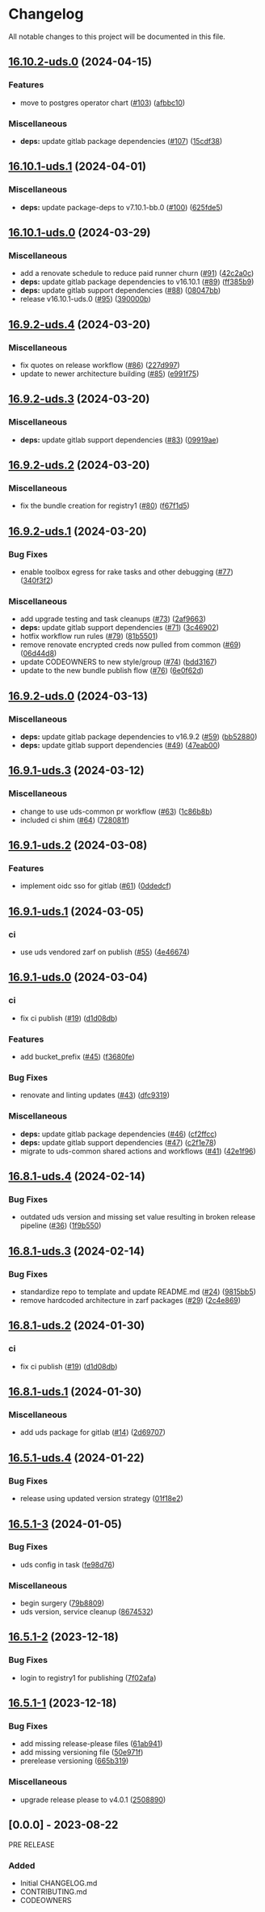 # Changelog

All notable changes to this project will be documented in this file.

## [16.10.2-uds.0](https://github.com/defenseunicorns/uds-package-gitlab/compare/v16.10.1-uds.1...v16.10.2-uds.0) (2024-04-15)


### Features

* move to postgres operator chart ([#103](https://github.com/defenseunicorns/uds-package-gitlab/issues/103)) ([afbbc10](https://github.com/defenseunicorns/uds-package-gitlab/commit/afbbc1020cbb06fb41b72289acdbc4b597e7c31d))


### Miscellaneous

* **deps:** update gitlab package dependencies ([#107](https://github.com/defenseunicorns/uds-package-gitlab/issues/107)) ([15cdf38](https://github.com/defenseunicorns/uds-package-gitlab/commit/15cdf387f818e47ef44a751708a7fbffd20ec4e7))

## [16.10.1-uds.1](https://github.com/defenseunicorns/uds-package-gitlab/compare/v16.10.1-uds.0...v16.10.1-uds.1) (2024-04-01)


### Miscellaneous

* **deps:** update package-deps to v7.10.1-bb.0 ([#100](https://github.com/defenseunicorns/uds-package-gitlab/issues/100)) ([625fde5](https://github.com/defenseunicorns/uds-package-gitlab/commit/625fde509d048fe0ea22939f0b2151caf385cd94))

## [16.10.1-uds.0](https://github.com/defenseunicorns/uds-package-gitlab/compare/v16.9.2-uds.4...v16.10.1-uds.0) (2024-03-29)


### Miscellaneous

* add a renovate schedule to reduce paid runner churn ([#91](https://github.com/defenseunicorns/uds-package-gitlab/issues/91)) ([42c2a0c](https://github.com/defenseunicorns/uds-package-gitlab/commit/42c2a0c2178816a6d908147126fb712d8136d978))
* **deps:** update gitlab package dependencies to v16.10.1 ([#89](https://github.com/defenseunicorns/uds-package-gitlab/issues/89)) ([ff385b9](https://github.com/defenseunicorns/uds-package-gitlab/commit/ff385b94641db0767a27d94cc9d025f7edef301a))
* **deps:** update gitlab support dependencies ([#88](https://github.com/defenseunicorns/uds-package-gitlab/issues/88)) ([08047bb](https://github.com/defenseunicorns/uds-package-gitlab/commit/08047bb494f68fa890c709db45b02f317013db44))
* release v16.10.1-uds.0 ([#95](https://github.com/defenseunicorns/uds-package-gitlab/issues/95)) ([390000b](https://github.com/defenseunicorns/uds-package-gitlab/commit/390000bc5a8ae8361d627255bdc5b46598fe0baa))

## [16.9.2-uds.4](https://github.com/defenseunicorns/uds-package-gitlab/compare/v16.9.2-uds.3...v16.9.2-uds.4) (2024-03-20)


### Miscellaneous

* fix quotes on release workflow ([#86](https://github.com/defenseunicorns/uds-package-gitlab/issues/86)) ([227d997](https://github.com/defenseunicorns/uds-package-gitlab/commit/227d9979007b13d52e5b358c3e68c483563816e0))
* update to newer architecture building ([#85](https://github.com/defenseunicorns/uds-package-gitlab/issues/85)) ([e991f75](https://github.com/defenseunicorns/uds-package-gitlab/commit/e991f757d7608ea9d95112b87cb86c37b9ff1bf9))

## [16.9.2-uds.3](https://github.com/defenseunicorns/uds-package-gitlab/compare/v16.9.2-uds.2...v16.9.2-uds.3) (2024-03-20)


### Miscellaneous

* **deps:** update gitlab support dependencies ([#83](https://github.com/defenseunicorns/uds-package-gitlab/issues/83)) ([09919ae](https://github.com/defenseunicorns/uds-package-gitlab/commit/09919ae9530306b3ac6d525518195ff90a86d16d))

## [16.9.2-uds.2](https://github.com/defenseunicorns/uds-package-gitlab/compare/v16.9.2-uds.1...v16.9.2-uds.2) (2024-03-20)


### Miscellaneous

* fix the bundle creation for registry1 ([#80](https://github.com/defenseunicorns/uds-package-gitlab/issues/80)) ([f67f1d5](https://github.com/defenseunicorns/uds-package-gitlab/commit/f67f1d514e4eae876e0835ddba15a59a0ce28be7))

## [16.9.2-uds.1](https://github.com/defenseunicorns/uds-package-gitlab/compare/v16.9.2-uds.0...v16.9.2-uds.1) (2024-03-20)


### Bug Fixes

* enable toolbox egress for rake tasks and other debugging ([#77](https://github.com/defenseunicorns/uds-package-gitlab/issues/77)) ([340f3f2](https://github.com/defenseunicorns/uds-package-gitlab/commit/340f3f2619d0e3b137a662cf18f23365a5e79096))


### Miscellaneous

* add upgrade testing and task cleanups ([#73](https://github.com/defenseunicorns/uds-package-gitlab/issues/73)) ([2af9663](https://github.com/defenseunicorns/uds-package-gitlab/commit/2af966305b47105fd2dbc3e9cf387a275b79d70b))
* **deps:** update gitlab support dependencies ([#71](https://github.com/defenseunicorns/uds-package-gitlab/issues/71)) ([3c46902](https://github.com/defenseunicorns/uds-package-gitlab/commit/3c469028708ef1e53866c08d1b2cd30463714bfb))
* hotfix workflow run rules ([#79](https://github.com/defenseunicorns/uds-package-gitlab/issues/79)) ([81b5501](https://github.com/defenseunicorns/uds-package-gitlab/commit/81b5501f72dcd3a9854fb8f6f3423ac28bd0e047))
* remove renovate encrypted creds now pulled from common ([#69](https://github.com/defenseunicorns/uds-package-gitlab/issues/69)) ([06d44d8](https://github.com/defenseunicorns/uds-package-gitlab/commit/06d44d8b2add8ec3a481129b9948f4fe2fff8818))
* update CODEOWNERS to new style/group ([#74](https://github.com/defenseunicorns/uds-package-gitlab/issues/74)) ([bdd3167](https://github.com/defenseunicorns/uds-package-gitlab/commit/bdd3167d330767b560ed285def15d0bc45ba8825))
* update to the new bundle publish flow ([#76](https://github.com/defenseunicorns/uds-package-gitlab/issues/76)) ([6e0f62d](https://github.com/defenseunicorns/uds-package-gitlab/commit/6e0f62dd9d14f5d8cc8630092df233d7ada48902))

## [16.9.2-uds.0](https://github.com/defenseunicorns/uds-package-gitlab/compare/v16.9.1-uds.3...v16.9.2-uds.0) (2024-03-13)


### Miscellaneous

* **deps:** update gitlab package dependencies to v16.9.2 ([#59](https://github.com/defenseunicorns/uds-package-gitlab/issues/59)) ([bb52880](https://github.com/defenseunicorns/uds-package-gitlab/commit/bb52880ce3cafbf5f55f3d1e2f4ad11d25dd34ee))
* **deps:** update gitlab support dependencies ([#49](https://github.com/defenseunicorns/uds-package-gitlab/issues/49)) ([47eab00](https://github.com/defenseunicorns/uds-package-gitlab/commit/47eab00047f88c89c970b44545c4160c5bd7d8d4))


## [16.9.1-uds.3](https://github.com/defenseunicorns/uds-package-gitlab/compare/v16.9.1-uds.2...v16.9.1-uds.3) (2024-03-12)


### Miscellaneous

* change to use uds-common pr workflow ([#63](https://github.com/defenseunicorns/uds-package-gitlab/issues/63)) ([1c86b8b](https://github.com/defenseunicorns/uds-package-gitlab/commit/1c86b8bfdbb00573f150d20ea586f455fcb8f379))
* included ci shim ([#64](https://github.com/defenseunicorns/uds-package-gitlab/issues/64)) ([728081f](https://github.com/defenseunicorns/uds-package-gitlab/commit/728081f7dedd6cb014b6855961077ef6b6d15684))

## [16.9.1-uds.2](https://github.com/defenseunicorns/uds-package-gitlab/compare/v16.9.1-uds.1...v16.9.1-uds.2) (2024-03-08)


### Features

* implement oidc sso for gitlab ([#61](https://github.com/defenseunicorns/uds-package-gitlab/issues/61)) ([0ddedcf](https://github.com/defenseunicorns/uds-package-gitlab/commit/0ddedcf4ec3fc7a7bb16680f95da18381ecf4c31))

## [16.9.1-uds.1](https://github.com/defenseunicorns/uds-package-gitlab/compare/v16.9.1-uds.0...v16.9.1-uds.1) (2024-03-05)


### ci

* use uds vendored zarf on publish ([#55](https://github.com/defenseunicorns/uds-package-gitlab/issues/55)) ([4e46674](https://github.com/defenseunicorns/uds-package-gitlab/commit/4e46674abc55062075fdfdf4ef1645f243bed5cd))

## [16.9.1-uds.0](https://github.com/defenseunicorns/uds-package-gitlab/compare/v16.8.1-uds.4...v16.9.1-uds.0) (2024-03-04)


### ci

* fix ci publish ([#19](https://github.com/defenseunicorns/uds-package-gitlab/issues/19)) ([d1d08db](https://github.com/defenseunicorns/uds-package-gitlab/commit/d1d08db47236ece57d93e2f18eeb7a6dd7db420a))


### Features

* add bucket_prefix ([#45](https://github.com/defenseunicorns/uds-package-gitlab/issues/45)) ([f3680fe](https://github.com/defenseunicorns/uds-package-gitlab/commit/f3680fe71416ee90fb9a713c82ee4133c2bb2b58))


### Bug Fixes

* renovate and linting updates ([#43](https://github.com/defenseunicorns/uds-package-gitlab/issues/43)) ([dfc9319](https://github.com/defenseunicorns/uds-package-gitlab/commit/dfc9319ab0051b55fda8d2a8e0a71df7f7f01198))


### Miscellaneous

* **deps:** update gitlab package dependencies ([#46](https://github.com/defenseunicorns/uds-package-gitlab/issues/46)) ([cf2ffcc](https://github.com/defenseunicorns/uds-package-gitlab/commit/cf2ffcc9eb7b04bf5788c1829e869dfe9148c53a))
* **deps:** update gitlab support dependencies ([#47](https://github.com/defenseunicorns/uds-package-gitlab/issues/47)) ([c2f1e78](https://github.com/defenseunicorns/uds-package-gitlab/commit/c2f1e7842583e6d826f14e04bfa32e9f864f9b5e))
* migrate to uds-common shared actions and workflows ([#41](https://github.com/defenseunicorns/uds-package-gitlab/issues/41)) ([42e1f96](https://github.com/defenseunicorns/uds-package-gitlab/commit/42e1f96de45381d514ff475715a3f7d301c24c37))


## [16.8.1-uds.4](https://github.com/defenseunicorns/uds-package-gitlab/compare/v16.8.1-uds.3...v16.8.1-uds.4) (2024-02-14)


### Bug Fixes

* outdated uds version and missing set value resulting in broken release pipeline ([#36](https://github.com/defenseunicorns/uds-package-gitlab/issues/36)) ([1f9b550](https://github.com/defenseunicorns/uds-package-gitlab/commit/1f9b550c55484aada5b870794ba4420c3fb99035))

## [16.8.1-uds.3](https://github.com/defenseunicorns/uds-package-gitlab/compare/v16.8.1-uds.2...v16.8.1-uds.3) (2024-02-14)


### Bug Fixes

* standardize repo to template and update README.md ([#24](https://github.com/defenseunicorns/uds-package-gitlab/issues/24)) ([9815bb5](https://github.com/defenseunicorns/uds-package-gitlab/commit/9815bb583140ad2b828e84d8766c9d483b5a24e6))
* remove hardcoded architecture in zarf packages ([#29](https://github.com/defenseunicorns/uds-package-gitlab/issues/29)) ([2c4e869](https://github.com/defenseunicorns/uds-package-gitlab/commit/2c4e869cccffe63001621d7c77199035e6082032))

## [16.8.1-uds.2](https://github.com/defenseunicorns/uds-package-gitlab/compare/v16.8.1-uds.1...v16.8.1-uds.2) (2024-01-30)


### ci

* fix ci publish ([#19](https://github.com/defenseunicorns/uds-package-gitlab/issues/19)) ([d1d08db](https://github.com/defenseunicorns/uds-package-gitlab/commit/d1d08db47236ece57d93e2f18eeb7a6dd7db420a))

## [16.8.1-uds.1](https://github.com/defenseunicorns/uds-package-gitlab/compare/v16.5.1-uds.4...v16.8.1-uds.1) (2024-01-30)


### Miscellaneous

* add uds package for gitlab ([#14](https://github.com/defenseunicorns/uds-package-gitlab/issues/14)) ([2d69707](https://github.com/defenseunicorns/uds-package-gitlab/commit/2d69707065cab0ad8ebbbdd14d847a3b86b94a35))

## [16.5.1-uds.4](https://github.com/defenseunicorns/uds-package-gitlab/compare/v16.5.1-uds.3...v16.5.1-uds.4) (2024-01-22)


### Bug Fixes

* release using updated version strategy ([01f18e2](https://github.com/defenseunicorns/uds-package-gitlab/commit/01f18e2bbb7b2cf66452afb8a30bb3dbe6fed00e))

## [16.5.1-3](https://github.com/defenseunicorns/uds-package-gitlab/compare/v16.5.1-2...v16.5.1-3) (2024-01-05)


### Bug Fixes

* uds config in task ([fe98d76](https://github.com/defenseunicorns/uds-package-gitlab/commit/fe98d76fa353680ecb91770ecf18c3a9f3540c39))


### Miscellaneous

* begin surgery ([79b8809](https://github.com/defenseunicorns/uds-package-gitlab/commit/79b8809da0df8addf9994866ae4b8d026d4bb911))
* uds version, service cleanup ([8674532](https://github.com/defenseunicorns/uds-package-gitlab/commit/8674532f88adfac54767410de56fe1392bc6f2d0))

## [16.5.1-2](https://github.com/defenseunicorns/uds-package-gitlab/compare/v16.5.1-1...v16.5.1-2) (2023-12-18)


### Bug Fixes

* login to registry1 for publishing ([7f02afa](https://github.com/defenseunicorns/uds-package-gitlab/commit/7f02afa3ba9539549e925b934df4f7886b1b1475))

## [16.5.1-1](https://github.com/defenseunicorns/uds-package-gitlab/compare/v16.5.1-0...v16.5.1-1) (2023-12-18)


### Bug Fixes

* add missing release-please files ([61ab941](https://github.com/defenseunicorns/uds-package-gitlab/commit/61ab9412466aa8aa19cbbd5adebb5d0d58e846f5))
* add missing versioning file ([50e971f](https://github.com/defenseunicorns/uds-package-gitlab/commit/50e971f3da7438f7362889858a23b18b06112d70))
* prerelease versioning ([665b319](https://github.com/defenseunicorns/uds-package-gitlab/commit/665b319f3a3e7c0a1accfea795dfa7f795c65a7d))


### Miscellaneous

* upgrade release please to v4.0.1 ([2508890](https://github.com/defenseunicorns/uds-package-gitlab/commit/25088905c608aa241d49336ff7396de631388ea0))

## [0.0.0] - 2023-08-22
PRE RELEASE

### Added
- Initial CHANGELOG.md
- CONTRIBUTING.md
- CODEOWNERS
